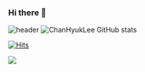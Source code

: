 ### Hi there 👋

![header](https://capsule-render.vercel.app/api?type=Rect&color=3912&height=150&section=header&text=ChanHyukLee&fontSize=90&animation=fadeIn)
![ChanHyukLee GitHub stats](https://github-readme-stats.vercel.app/api?username=chanhyuklee&count_private=true)

 [![Hits](https://hits.seeyoufarm.com/api/count/incr/badge.svg?url=https%3A%2F%2Fgithub.com%2Fleechanhyuk%2Fhit-counter&count_bg=%2379C83D&title_bg=%23555555&icon=&icon_color=%23E7E7E7&title=hits&edge_flat=false)](https://hits.seeyoufarm.com)
 
  <a href="leechanhyuk/github.io" target="_blank"><img src="https://img.shields.io/badge/DevBlog-000000?style=plastic&logo=Velog&logoColor=FFFFFF"/></a>

<!--
**LeeChanHyuk/LeeChanHyuk** is a ✨ _special_ ✨ repository because its `README.md` (this file) appears on your GitHub profile.

Here are some ideas to get you started:

- 🔭 I’m currently working on ...
- 🌱 I’m currently learning ...
- 👯 I’m looking to collaborate on ...
- 🤔 I’m looking for help with ...
- 💬 Ask me about ...
- 📫 How to reach me: ...
- 😄 Pronouns: ...
- ⚡ Fun fact: ...
-->
